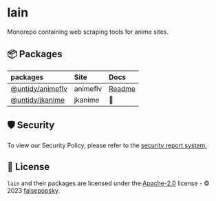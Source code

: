 # lain

Monorepo containing web scraping tools for anime sites.

## :package: Packages

| packages                                 | Site     | Docs                                    |
| :--------------------------------------- | :------- | :-------------------------------------- |
| [@untidy/animeflv](./packages/animeflv/) | animeflv | [Readme](./packages/animeflv/README.md) |
| [@untidy/jkanime](./packages/jkanime/)   | jkanime  | 🚧                                      |

## :shield: Security

To view our Security Policy, please refer to the [security report system.](.github/SECURITY.md)

## :scroll: License

`lain` and their packages are licensed under the
[Apache-2.0](https://github.com/falsepopsky/lain/blob/main/LICENSE) license - © 2023
[falsepopsky](https://github.com/falsepopsky).
